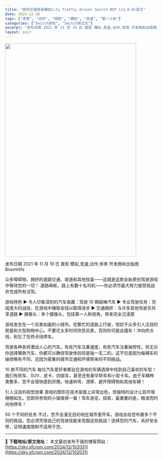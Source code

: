 ```yaml
---
title: "城市交通驾驶模拟City Traffic Driver Switch NSP (v1.0.0)英文"
date: 2024-12-30
tags: ["体育", "动作", "探索", "模拟", "竞速", "第一人称"]
categories: ["Switch游戏", "Switch英日文"]
excerpt: "发布日期 2021 年 11 月 19 日 类型 模拟,竞速,动作,体育 开发商和出版商 BoomHits 众多障碍物、拥挤的道路交通、坡道和其他惊喜——这就是这款全新原创驾驶游戏中等待您的一切！ 道路崎岖，路上有数十名司机——你必须尽最大努力接受挑战并完成所有试驾。 游戏特色 ▶ 令人印象深刻的汽&hellip;"
layout: post
---
```


<img class="aligncenter size-full wp-image-102032" src="https://sky.sfcrom.com/wp-content/uploads/2024/12/2024123006544264.webp" alt="" width="432" height="700" />

发布日期 2021 年 11 月 19 日
类型 模拟,竞速,动作,体育
开发商和出版商 BoomHits

众多障碍物、拥挤的道路交通、坡道和其他惊喜——这就是这款全新原创驾驶游戏中等待您的一切！
道路崎岖，路上有数十名司机——你必须尽最大努力接受挑战并完成所有试驾。

游戏特色
▶ 令人印象深刻的汽车收藏：驾驶 10 辆超棒汽车
▶ 专业驾驶任务：完成庞大的战役，在游戏中赚取金钱以取得进步
▶ 交通拥挤：与许多其他驾驶员共享道路
▶ 摄像头：多个摄像头，包括第一人称视角，带来完全沉浸感

游戏发生在一个风景如画的小城市。在繁忙的道路上行驶，惊叹于众多引人注目的房屋和大型购物中心。不要花太多时间欣赏风景，否则你可能会撞车！冲向终点线，别忘了在终点线停车。

驾驶各种各样激动人心的汽车。有些汽车注重速度，有些汽车注重操控性，但无论你选择哪款汽车，你都可以确信驾驶体验将是独一无二的。这不仅是因为每辆车的操控略有不同，还因为密集的城市交通和环境带来的不同挑战。

10 款不同的汽车
每位汽车爱好者都会在游戏的车辆选择中找到自己喜欢的车型！我们有轿车、SUV、皮卡、四驱车，甚至还有豪华轿车和小型卡车。由于车辆种类繁多，您不会很快感到厌倦。快速转弯、漂移、避开障碍物和其他车辆！

引人注目的视觉效果
游戏的图形在技术层面上非常出色，但独特的设计让其环境栩栩如生。您即将参观的小镇值得一看！驾车游览，探索，最重要的是，精准而时尚地停车！

50 个不同的任务
不过，您不会漫无目的地在城市里开车。游戏会给您布置多个不同的挑战，您必须凭借自己的驾驶技能来克服这些挑战！选择您的汽车，系好安全带，证明速度限制不适用于您。

---
📖 **下载地址/原文地址：** 本文最初发布于我的博客网站：[https://sky.sfcrom.com/2024/12/102031](https://sky.sfcrom.com/2024/12/102031)
